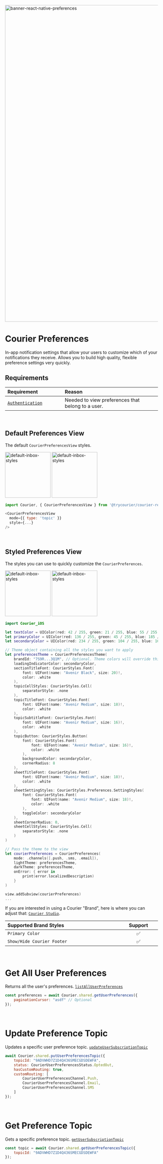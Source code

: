 <img width="1040" alt="banner-react-native-preferences" src="https://github.com/trycourier/courier-react-native/assets/6370613/56685f91-9fb7-4ec1-a8c7-b08302c9e7df">

# Courier Preferences

In-app notification settings that allow your users to customize which of your notifications they receive. Allows you to build high quality, flexible preference settings very quickly.

## Requirements

<table>
    <thead>
        <tr>
            <th width="300px" align="left">Requirement</th>
            <th width="750px" align="left">Reason</th>
        </tr>
    </thead>
    <tbody>
        <tr width="600px">
            <td align="left">
                <a href="https://github.com/trycourier/courier-react-native/blob/master/Docs/Authentication.md">
                    <code>Authentication</code>
                </a>
            </td>
            <td align="left">
                Needed to view preferences that belong to a user.
            </td>
        </tr>
    </tbody>
</table>

&emsp;

## Default Preferences View

The default `CourierPreferencesView` styles.

<img width="150" alt="default-inbox-styles" src="https://github.com/trycourier/courier-ios/assets/6370613/483a72be-3869-43a2-ab48-a07a8c7b4cf2.gif">
<img width="150" alt="default-inbox-styles" src="https://github.com/trycourier/courier-android/assets/6370613/681a8de9-536a-40cb-93bf-8e51caae7f4b.gif">

```javascript
import Courier, { CourierPreferencesView } from '@trycourier/courier-react-native';

<CourierPreferencesView 
  mode={{ type: 'topic' }}
  style={...}
/>
```

&emsp;

## Styled Preferences View

The styles you can use to quickly customize the `CourierPreferences`.

<img width="150" alt="default-inbox-styles" src="https://github.com/trycourier/courier-ios/assets/6370613/4291c507-ffe4-41de-b551-596e5f33ff72.gif">
<img width="150" alt="default-inbox-styles" src="https://github.com/trycourier/courier-android/assets/6370613/67c6b772-f6e3-4937-b090-b0769d64d100.gif">

```swift
import Courier_iOS

let textColor = UIColor(red: 42 / 255, green: 21 / 255, blue: 55 / 255, alpha: 100)
let primaryColor = UIColor(red: 136 / 255, green: 45 / 255, blue: 185 / 255, alpha: 100)
let secondaryColor = UIColor(red: 234 / 255, green: 104 / 255, blue: 102 / 255, alpha: 100)

// Theme object containing all the styles you want to apply 
let preferencesTheme = CourierPreferencesTheme(
    brandId: "7S9R...3Q1M", // Optional. Theme colors will override this brand.
    loadingIndicatorColor: secondaryColor,
    sectionTitleFont: CourierStyles.Font(
        font: UIFont(name: "Avenir Black", size: 20)!,
        color: .white
    ),
    topicCellStyles: CourierStyles.Cell(
        separatorStyle: .none
    ),
    topicTitleFont: CourierStyles.Font(
        font: UIFont(name: "Avenir Medium", size: 18)!,
        color: .white
    ),
    topicSubtitleFont: CourierStyles.Font(
        font: UIFont(name: "Avenir Medium", size: 16)!,
        color: .white
    ),
    topicButton: CourierStyles.Button(
        font: CourierStyles.Font(
            font: UIFont(name: "Avenir Medium", size: 16)!,
            color: .white
        ),
        backgroundColor: secondaryColor,
        cornerRadius: 8
    ),
    sheetTitleFont: CourierStyles.Font(
        font: UIFont(name: "Avenir Medium", size: 18)!,
        color: .white
    ),
    sheetSettingStyles: CourierStyles.Preferences.SettingStyles(
        font: CourierStyles.Font(
            font: UIFont(name: "Avenir Medium", size: 18)!,
            color: .white
        ),
        toggleColor: secondaryColor
    ),
    sheetCornerRadius: 0,
    sheetCellStyles: CourierStyles.Cell(
        separatorStyle: .none
    )
)

// Pass the theme to the view
let courierPreferences = CourierPreferences(
    mode: .channels([.push, .sms, .email]),
    lightTheme: preferencesTheme,
    darkTheme: preferencesTheme,
    onError: { error in
        print(error.localizedDescription)
    }
)

view.addSubview(courierPreferences)
...
```

If you are interested in using a Courier "Brand", here is where you can adjust that: [`Courier Studio`](https://app.courier.com/designer/brands). 

<table>
    <thead>
        <tr>
            <th width="850px" align="left">Supported Brand Styles</th>
            <th width="200px" align="center">Support</th>
        </tr>
    </thead>
    <tbody>
        <tr width="600px">
            <td align="left"><code>Primary Color</code></td>
            <td align="center">✅</td>
        </tr>
        <tr width="600px">
            <td align="left"><code>Show/Hide Courier Footer</code></td>
            <td align="center">✅</td>
        </tr>
    </tbody>
</table>

&emsp;

# Get All User Preferences

Returns all the user's preferences. [`listAllUserPreferences`](https://www.courier.com/docs/reference/user-preferences/list-all-user-preferences/)

```javascript
const preferences = await Courier.shared.getUserPreferences({
    paginationCursor: "asdf" // Optional
});
```

&emsp;

# Update Preference Topic

Updates a specific user preference topic. [`updateUserSubscriptionTopic`](https://www.courier.com/docs/reference/user-preferences/update-subscription-topic-preferences/)

```javascript
await Courier.shared.putUserPreferencesTopic({
    topicId: "9ADVWHD7Z1D4Q436SMECGDSDEWFA",
    status: CourierUserPreferencesStatus.OptedOut,
    hasCustomRouting: true,
    customRouting: [
        CourierUserPreferencesChannel.Push,
        CourierUserPreferencesChannel.Email,
        CourierUserPreferencesChannel.SMS
    ]
});
```

&emsp;

# Get Preference Topic

Gets a specific preference topic. [`getUserSubscriptionTopic`](https://www.courier.com/docs/reference/user-preferences/get-subscription-topic-preferences/)

```javascript
const topic = await Courier.shared.getUserPreferencesTopic({ 
    topicId: "9ADVWHD7Z1D4Q436SMECGDSDEWFA"
});
```
